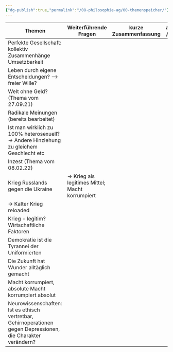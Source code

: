```yaml
---
{"dg-publish":true,"permalink":"/08-philosophie-ag/00-themenspeicher/"}
---
```



| Themen                                                                                                         | Weiterführende Fragen                            | kurze Zusammenfassung | abgehakt / erledigt |
| -------------------------------------------------------------------------------------------------------------- | ------------------------------------------------ | --------------------- | ------------------- |
| Perfekte Gesellschaft: kollektiv Zusammenhänge Umsetzbarkeit                                                   |                                                  |                       |                     |
| Leben durch eigene Entscheidungen? --> freier Wille?                                                           |                                                  |                       |                     |
| Welt ohne Geld? (Thema vom 27.09.21)                                                                           |                                                  |                       |                     |
| Radikale Meinungen (bereits bearbeitet)                                                                        |                                                  |                       |                     |
| Ist man wirklich zu 100% heterosexuell? -> Andere Hinziehung zu gleichem Geschlecht etc                        |                                                  |                       |                     |
| Inzest (Thema vom 08.02.22)                                                                                    |                                                  |                       |                     |
| Krieg Russlands gegen die Ukraine                                                                              | -> Krieg als legitimes Mittel; Macht korrumpiert |                       |                     |
| -> Kalter Krieg reloaded                                                                                       |                                                  |                       |                     |
| Krieg - legitim? Wirtschaftliche Faktoren                                                                      |                                                  |                       |                     |
| Demokratie ist die Tyrannei der Uniformierten                                                                  |                                                  |                       |                     |
| Die Zukunft hat Wunder alltäglich gemacht                                                                      |                                                  |                       |                     |
| Macht korrumpiert, absolute Macht korrumpiert absolut                                                          |                                                  |                       |                     |
| Neurowissenschaften: Ist es ethisch vertretbar, Gehirnoperationen gegen Depressionen, die Charakter verändern? |                                                  |                       |                     |
